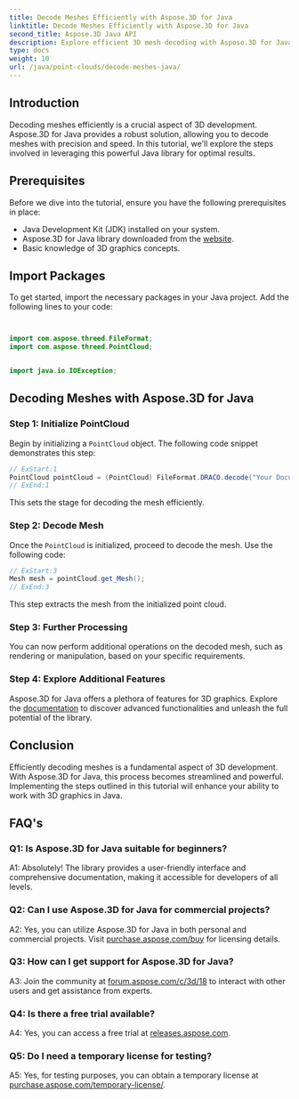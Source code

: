 ```yaml
---
title: Decode Meshes Efficiently with Aspose.3D for Java
linktitle: Decode Meshes Efficiently with Aspose.3D for Java
second_title: Aspose.3D Java API
description: Explore efficient 3D mesh decoding with Aspose.3D for Java. Step-by-step tutorial for developers.
type: docs
weight: 10
url: /java/point-clouds/decode-meshes-java/
---
```

## Introduction

Decoding meshes efficiently is a crucial aspect of 3D development. Aspose.3D for Java provides a robust solution, allowing you to decode meshes with precision and speed. In this tutorial, we'll explore the steps involved in leveraging this powerful Java library for optimal results.

## Prerequisites

Before we dive into the tutorial, ensure you have the following prerequisites in place:

- Java Development Kit (JDK) installed on your system.
- Aspose.3D for Java library downloaded from the [website](https://releases.aspose.com/3d/java/).
- Basic knowledge of 3D graphics concepts.

## Import Packages

To get started, import the necessary packages in your Java project. Add the following lines to your code:

```java


import com.aspose.threed.FileFormat;
import com.aspose.threed.PointCloud;


import java.io.IOException;
```

## Decoding Meshes with Aspose.3D for Java

### Step 1: Initialize PointCloud

Begin by initializing a `PointCloud` object. The following code snippet demonstrates this step:

```java
// ExStart:1
PointCloud pointCloud = (PointCloud) FileFormat.DRACO.decode("Your Document Directory" + "point_cloud_no_qp.drc");
// ExEnd:1
```

This sets the stage for decoding the mesh efficiently.

### Step 2: Decode Mesh

Once the `PointCloud` is initialized, proceed to decode the mesh. Use the following code:

```java
// ExStart:3
Mesh mesh = pointCloud.get_Mesh();
// ExEnd:3
```

This step extracts the mesh from the initialized point cloud.

### Step 3: Further Processing

You can now perform additional operations on the decoded mesh, such as rendering or manipulation, based on your specific requirements.

### Step 4: Explore Additional Features

Aspose.3D for Java offers a plethora of features for 3D graphics. Explore the [documentation](https://reference.aspose.com/3d/java/) to discover advanced functionalities and unleash the full potential of the library.

## Conclusion

Efficiently decoding meshes is a fundamental aspect of 3D development. With Aspose.3D for Java, this process becomes streamlined and powerful. Implementing the steps outlined in this tutorial will enhance your ability to work with 3D graphics in Java.

## FAQ's

### Q1: Is Aspose.3D for Java suitable for beginners?

A1: Absolutely! The library provides a user-friendly interface and comprehensive documentation, making it accessible for developers of all levels.

### Q2: Can I use Aspose.3D for Java for commercial projects?

A2: Yes, you can utilize Aspose.3D for Java in both personal and commercial projects. Visit [purchase.aspose.com/buy](https://purchase.aspose.com/buy) for licensing details.

### Q3: How can I get support for Aspose.3D for Java?

A3: Join the community at [forum.aspose.com/c/3d/18](https://forum.aspose.com/c/3d/18) to interact with other users and get assistance from experts.

### Q4: Is there a free trial available?

A4: Yes, you can access a free trial at [releases.aspose.com](https://releases.aspose.com/).

### Q5: Do I need a temporary license for testing?

A5: Yes, for testing purposes, you can obtain a temporary license at [purchase.aspose.com/temporary-license/](https://purchase.aspose.com/temporary-license/).

